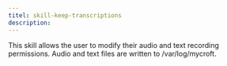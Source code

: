 ```yaml
---
titel: skill-keep-transcriptions
description: 
---
```

This skill allows the user to modify their audio and text recording permissions. Audio and text files are written to /var/log/mycroft.
